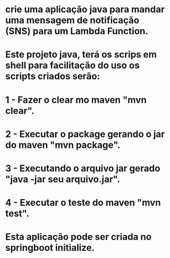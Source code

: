# crie uma aplicação java para mandar uma mensagem de notificação (SNS) para um Lambda Function.

# Este projeto java, terá os scrips em shell para facilitação do uso os scripts criados serão:
# 1 - Fazer o clear mo maven "mvn clear".
# 2 - Executar o package gerando o jar do maven "mvn package".
# 3 - Executando o arquivo jar gerado "java -jar seu arquivo.jar".
# 4 - Executar o teste do maven "mvn test".


# Esta aplicação pode ser criada no springboot initialize.
